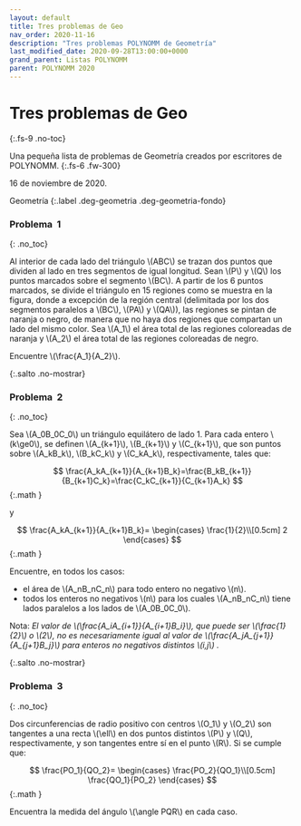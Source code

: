 ```yaml
---
layout: default
title: Tres problemas de Geo
nav_order: 2020-11-16
description: "Tres problemas POLYNOMM de Geometría"
last_modified_date: 2020-09-28T13:00:00+0000
grand_parent: Listas POLYNOMM
parent: POLYNOMM 2020
---
```


<link rel="stylesheet" href="{{ '/assets/css/just-the-docs-degNaranja.css' | absolute_url }}">
<script>
    jtd.setTheme('degNaranja');
</script>

# Tres problemas de <span class="deg-sitio deg-sitio-texto">Geo</span><i class="jpa-anim-rel-jack_o_lantern jpa-2em"></i>
{:.fs-9 .no-toc}

Una pequeña lista de problemas de Geometría creados por escritores de POLYN<span class="deg-sitio deg-sitio-texto">OMM</span>.
{:.fs-6 .fw-300}

16 de noviembre de 2020.

Geometría
{:.label .deg-geometria .deg-geometria-fondo}


### Problema &nbsp;<span class="deg-sitio deg-sitio-texto">1</span>
{: .no_toc}
<!--Diseñado por Alexis J.D.V.-->

Al interior de cada lado del triángulo \\(ABC\\) se trazan dos puntos que dividen al lado en tres segmentos de igual longitud. Sean \\(P\\) y \\(Q\\) los puntos marcados sobre el segmento \\(BC\\). A partir de los 6 puntos marcados, se divide el triángulo en  15 regiones como se muestra en la figura, donde a excepción de la región central (delimitada por los dos  segmentos paralelos a \\(BC\\), \\(PA\\) y \\(QA\\)), las regiones se pintan de naranja o negro, de manera que no haya dos regiones que compartan un lado del mismo color. Sea \\(A_1\\) el área total de las regiones coloreadas de naranja y \\(A_2\\) el área total de las regiones coloreadas de negro.

Encuentre \\(\frac{A_1}{A_2}\\).

<div class="geo-app ratio-8-3"><div id="Problema1"></div></div>

<div></div>
{:.salto .no-mostrar}

### Problema &nbsp;<span class="deg-sitio deg-sitio-texto">2</span>
{: .no_toc}

<!--Diseñado por Alexis J.D.V.-->

Sea \\(A_0B_0C_0\\) un triángulo equilátero de lado 1. Para cada entero \\(k\ge0\\), se definen \\(A_{k+1}\\), \\(B_{k+1}\\) y \\(C_{k+1}\\), que son puntos sobre \\(A_kB_k\\), \\(B_kC_k\\) y \\(C_kA_k\\), respectivamente, tales que:

$$
\frac{A_kA_{k+1}}{A_{k+1}B_k}=\frac{B_kB_{k+1}}{B_{k+1}C_k}=\frac{C_kC_{k+1}}{C_{k+1}A_k}
$$
{:.math }

y

$$
\frac{A_kA_{k+1}}{A_{k+1}B_k}=
\begin{cases}
\frac{1}{2}\\[0.5cm]
2
\end{cases}
$$
{:.math }

Encuentre, en todos los casos:

* el área de \\(A_nB_nC_n\\) para todo entero no negativo \\(n\\).
* todos los enteros no negativos \\(n\\) para los cuales \\(A_nB_nC_n\\) tiene lados paralelos a los lados de \\(A_0B_0C_0\\).

<div class="geo-app ratio-16-9"><div id="Problema2"></div></div>

Nota: *El valor de \\(\frac{A_iA_{i+1}}{A_{i+1}B_i}\\), que puede ser \\(\frac{1}{2}\\) o \\(2\\), no es necesariamente igual al valor de \\(\frac{A_jA_{j+1}}{A_{j+1}B_j}\\) para enteros no negativos distintos \\(i,j\\) .*

<div></div>
{:.salto .no-mostrar}

### Problema &nbsp;<span class="deg-sitio deg-sitio-texto">3</span>
{: .no_toc}

<!-- Problema diseñado por Alexis J.D.V. -->

Dos circunferencias de radio positivo con centros \\(O_1\\) y \\(O_2\\) son tangentes a una recta \\(\ell\\) en dos puntos distintos \\(P\\) y \\(Q\\), respectivamente, y son tangentes entre sí en el punto \\(R\\). Si se cumple que:

$$
\frac{PO_1}{QO_2}=
\begin{cases}
\frac{PO_2}{QO_1}\\[0.5cm]
\frac{QO_1}{PO_2}
\end{cases}
$$
{:.math }

Encuentra la medida del ángulo \\(\angle PQR\\) en cada caso.


<script type="text/javascript">
				function perspective(p){
					updateHelp(p);
					ggbApplet.setPerspective(p);
				}
                var parametersProblema1 = {
                        "id":"Problema1",
                        "material_id":"dgx9ysex",
                        "appName":"geometry",
                        "width":800,
                        "height":300,
                        "autoHeight":true,
                        "scaleContainerClass":"geo-app",
                        "allowUpscale":true
                        };
                var appletProblema1 = new GGBApplet(parametersProblema1, '6.0', 'Problema1');
                var parametersProblema2 = {
                        "id":"Problema2",
                        "material_id":"qgg493sv",
                        "appName":"geometry",
                        "width":800,
                        "height":450,
                        "autoHeight":true,
                        "scaleContainerClass":"geo-app",
                        "allowUpscale":true
                        };
                var appletProblema2 = new GGBApplet(parametersProblema2, '6.0', 'Problema2');
                window.onload = function() { 
                  appletProblema1.inject('Problema1');
                  appletProblema2.inject('Problema2');
                }
</script>